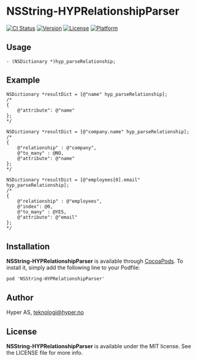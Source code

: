 # NSString-HYPRelationshipParser

[![CI Status](http://img.shields.io/travis/hyperoslo/NSString-HYPRelationshipParser.svg?style=flat)](https://travis-ci.org/hyperoslo/NSString-HYPRelationshipParser)
[![Version](https://img.shields.io/cocoapods/v/NSString-HYPRelationshipParser.svg?style=flat)](http://cocoadocs.org/docsets/NSString-HYPRelationshipParser)
[![License](https://img.shields.io/cocoapods/l/NSString-HYPRelationshipParser.svg?style=flat)](http://cocoadocs.org/docsets/NSString-HYPRelationshipParser)
[![Platform](https://img.shields.io/cocoapods/p/NSString-HYPRelationshipParser.svg?style=flat)](http://cocoadocs.org/docsets/NSString-HYPRelationshipParser)

## Usage

```objc
- (NSDictionary *)hyp_parseRelationship;
```

## Example

```objc
NSDictionary *resultDict = [@"name" hyp_parseRelationship];
/*
{
    @"attribute": @"name"
};
*/

NSDictionary *resultDict = [@"company.name" hyp_parseRelationship];
/*
{
    @"relationship" : @"company",
    @"to_many" : @NO,
    @"attribute": @"name"
};
*/

NSDictionary *resultDict = [@"employees[0].email" hyp_parseRelationship];
/*
{
    @"relationship" : @"employees",
    @"index": @0,
    @"to_many" : @YES,
    @"attribute": @"email"
};
*/
```

## Installation

**NSString-HYPRelationshipParser** is available through [CocoaPods](http://cocoapods.org). To install
it, simply add the following line to your Podfile:

`pod 'NSString-HYPRelationshipParser'`

## Author

Hyper AS, teknologi@hyper.no

## License

**NSString-HYPRelationshipParser** is available under the MIT license. See the LICENSE file for more info.

